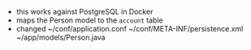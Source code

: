 
- this works against PostgreSQL in Docker
- maps the Person model to the `account` table 
- changed
    ~/conf/application.conf
    ~/conf/META-INF/persistence.xml
    ~/app/models/Person.java

